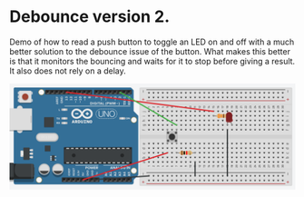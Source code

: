 # Debounce version 2.

Demo of how to read a push button to toggle an LED on and off with a much better solution
to the debounce issue of the button.  What makes this better is that it monitors the bouncing and waits for it to stop before giving a result.  It also does not rely on a delay.

![sample push button circuit](../pushbutton-circuit.png)
